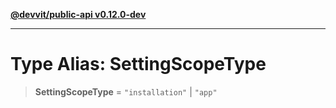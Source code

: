 [**@devvit/public-api v0.12.0-dev**](../README.md)

---

# Type Alias: SettingScopeType

> **SettingScopeType** = `"installation"` \| `"app"`
